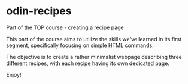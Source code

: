 # odin-recipes
Part of the TOP course - creating a recipe page

This part of the course aims to utilize the skills we've learned in its first segment, specifically focusing on simple HTML commands.

The objective is to create a rather minimalist webpage describing three different recipes, with each recipe having its own dedicated page.

Enjoy!